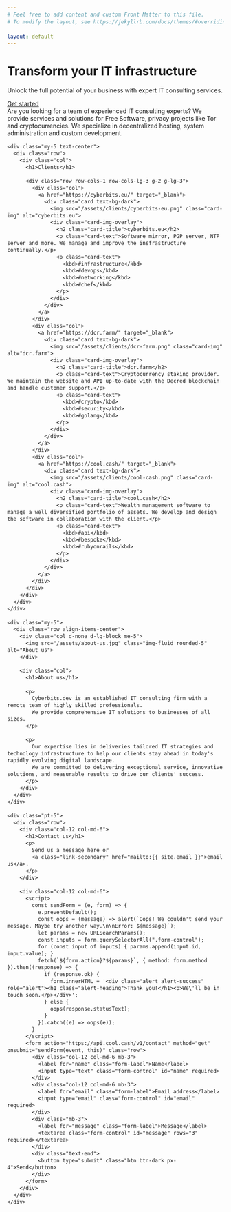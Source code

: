 ```yaml
---
# Feel free to add content and custom Front Matter to this file.
# To modify the layout, see https://jekyllrb.com/docs/themes/#overriding-theme-defaults

layout: default
---
```


<div id="banner">
  <div class="container d-flex align-items-center justify-content-center text-center h-100">
    <div>
    <h1 class="display-1">Transform your IT infrastructure</h1>
    <p class="fs-4 my-4">Unlock the full potential of your business with expert IT consulting services.</p>
    <a class="btn btn-dark px-4" role="button" rel="nofollow" href="#content">Get started</a>
    </div>
  </div>
</div>

<div class="container">
  <a id="content" href="#"></a>

  <div class="d-flex flex-column mb-3">
    <div class="my-5 text-center fs-4">
      Are you looking for a team of experienced IT consulting experts?
      We provide services and solutions for Free Software, privacy projects like Tor and cryptocurrencies.
      We specialize in decentralized hosting, system administration and custom development.
    </div>

    <div class="my-5 text-center">
      <div class="row">
        <div class="col">
          <h1>Clients</h1>

          <div class="row row-cols-1 row-cols-lg-3 g-2 g-lg-3">
            <div class="col">
              <a href="https://cyberbits.eu/" target="_blank">
                <div class="card text-bg-dark">
                  <img src="/assets/clients/cyberbits-eu.png" class="card-img" alt="cyberbits.eu">
                  <div class="card-img-overlay">
                    <h2 class="card-title">cyberbits.eu</h2>
                    <p class="card-text">Software mirror, PGP server, NTP server and more. We manage and improve the insfrastructure continually.</p>
                    <p class="card-text">
                      <kbd>#infrastructure</kbd>
                      <kbd>#devops</kbd>
                      <kbd>#networking</kbd>
                      <kbd>#chef</kbd>
                    </p>
                  </div>
                </div>
              </a>
            </div>
            <div class="col">
              <a href="https://dcr.farm/" target="_blank">
                <div class="card text-bg-dark">
                  <img src="/assets/clients/dcr-farm.png" class="card-img" alt="dcr.farm">
                  <div class="card-img-overlay">
                    <h2 class="card-title">dcr.farm</h2>
                    <p class="card-text">Cryptocurrency staking provider. We maintain the website and API up-to-date with the Decred blockchain and handle customer support.</p>
                    <p class="card-text">
                      <kbd>#crypto</kbd>
                      <kbd>#security</kbd>
                      <kbd>#golang</kbd>
                    </p>
                  </div>
                </div>
              </a>
            </div>
            <div class="col">
              <a href="https://cool.cash/" target="_blank">
                <div class="card text-bg-dark">
                  <img src="/assets/clients/cool-cash.png" class="card-img" alt="cool.cash">
                  <div class="card-img-overlay">
                    <h2 class="card-title">cool.cash</h2>
                    <p class="card-text">Wealth management software to manage a well diversified portfolio of assets. We develop and design the software in collaboration with the client.</p>
                    <p class="card-text">
                      <kbd>#api</kbd>
                      <kbd>#bespoke</kbd>
                      <kbd>#rubyonrails</kbd>
                    </p>
                  </div>
                </div>
              </a>
            </div>
          </div>
        </div>
      </div>
    </div>

    <div class="my-5">
      <div class="row align-items-center">
        <div class="col d-none d-lg-block me-5">
          <img src="/assets/about-us.jpg" class="img-fluid rounded-5" alt="About us">
        </div>

        <div class="col">
          <h1>About us</h1>

          <p>
            Cyberbits.dev is an established IT consulting firm with a remote team of highly skilled professionals.
            We provide comprehensive IT solutions to businesses of all sizes.
          </p>

          <p>
            Our expertise lies in deliveries tailored IT strategies and technology infrastructure to help our clients stay ahead in today's rapidly evolving digital landscape.
            We are committed to delivering exceptional service, innovative solutions, and measurable results to drive our clients' success.
          </p>
        </div>
      </div>
    </div>

    <div class="pt-5">
      <div class="row">
        <div class="col-12 col-md-6">
          <h1>Contact us</h1>
          <p>
            Send us a message here or
            <a class="link-secondary" href="mailto:{{ site.email }}">email us</a>.
          </p>
        </div>

        <div class="col-12 col-md-6">
          <script>
            const sendForm = (e, form) => {
              e.preventDefault();
              const oops = (message) => alert(`Oops! We couldn't send your message. Maybe try another way.\n\nError: ${message}`);
              let params = new URLSearchParams();
              const inputs = form.querySelectorAll(".form-control");
              for (const input of inputs) { params.append(input.id, input.value); }
              fetch(`${form.action}?${params}`, { method: form.method }).then((response) => {
                if (response.ok) {
                  form.innerHTML = '<div class="alert alert-success" role="alert"><h1 class="alert-heading">Thank you!</h1><p>We\'ll be in touch soon.</p></div>';
                } else {
                  oops(response.statusText);
                }
              }).catch((e) => oops(e));
            }
          </script>
          <form action="https://api.cool.cash/v1/contact" method="get" onsubmit="sendForm(event, this)" class="row">
            <div class="col-12 col-md-6 mb-3">
              <label for="name" class="form-label">Name</label>
              <input type="text" class="form-control" id="name" required>
            </div>
            <div class="col-12 col-md-6 mb-3">
              <label for="email" class="form-label">Email address</label>
              <input type="email" class="form-control" id="email" required>
            </div>
            <div class="mb-3">
              <label for="message" class="form-label">Message</label>
              <textarea class="form-control" id="message" rows="3" required></textarea>
            </div>
            <div class="text-end">
              <button type="submit" class="btn btn-dark px-4">Send</button>
            </div>
          </form>
        </div>
      </div>
    </div>
  </div>
</div>

